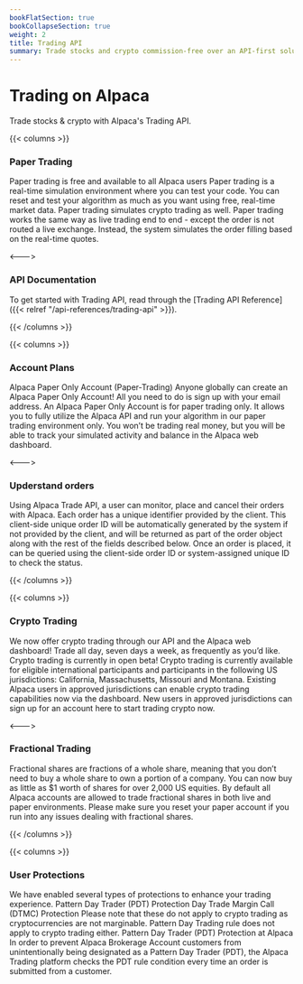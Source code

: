 ```yaml
---
bookFlatSection: true
bookCollapseSection: true
weight: 2
title: Trading API
summary: Trade stocks and crypto commission-free over an API-first solution.
---
```


# Trading on Alpaca

Trade stocks & crypto with Alpaca's Trading API.

{{< columns >}}

### **Paper Trading**


Paper trading is free and available to all Alpaca users Paper trading is a real-time simulation environment where you can test your code. You can reset and test your algorithm as much as you want using free, real-time market data. Paper trading simulates crypto trading as well. Paper trading works the same way as live trading end to end - except the order is not routed a live exchange. Instead, the system simulates the order filling based on the real-time quotes.             

<--->

### **API Documentation**

To get started with Trading API, read through the [Trading API Reference]({{< relref "/api-references/trading-api" >}}).

{{< /columns >}}

{{< columns >}}

### **Account Plans**

Alpaca Paper Only Account (Paper-Trading) Anyone globally can create an Alpaca Paper Only Account! All you need to do is sign up with your email address. An Alpaca Paper Only Account is for paper trading only. It allows you to fully utilize the Alpaca API and run your algorithm in our paper trading environment only. You won’t be trading real money, but you will be able to track your simulated activity and balance in the Alpaca web dashboard. 

<--->

### **Upderstand orders**

Using Alpaca Trade API, a user can monitor, place and cancel their orders with Alpaca. Each order has a unique identifier provided by the client. This client-side unique order ID will be automatically generated by the system if not provided by the client, and will be returned as part of the order object along with the rest of the fields described below. Once an order is placed, it can be queried using the client-side order ID or system-assigned unique ID to check the status. 

{{< /columns >}}

{{< columns >}}

### **Crypto Trading**

We now offer crypto trading through our API and the Alpaca web dashboard! Trade all day, seven days a week, as frequently as you’d like. Crypto trading is currently in open beta! Crypto trading is currently available for eligible international participants and participants in the following US jurisdictions: California, Massachusetts, Missouri and Montana. Existing Alpaca users in approved jurisdictions can enable crypto trading capabilities now via the dashboard. New users in approved jurisdictions can sign up for an account here to start trading crypto now. 

<--->

### **Fractional Trading**

Fractional shares are fractions of a whole share, meaning that you don’t need to buy a whole share to own a portion of a company. You can now buy as little as $1 worth of shares for over 2,000 US equities. By default all Alpaca accounts are allowed to trade fractional shares in both live and paper environments. Please make sure you reset your paper account if you run into any issues dealing with fractional shares. 

{{< /columns >}}

{{< columns >}}

### **User Protections**

We have enabled several types of protections to enhance your trading experience. Pattern Day Trader (PDT) Protection Day Trade Margin Call (DTMC) Protection Please note that these do not apply to crypto trading as cryptocurrencies are not marginable. Pattern Day Trading rule does not apply to crypto trading either. Pattern Day Trader (PDT) Protection at Alpaca In order to prevent Alpaca Brokerage Account customers from unintentionally being designated as a Pattern Day Trader (PDT), the Alpaca Trading platform checks the PDT rule condition every time an order is submitted from a customer. 

&nbsp;
